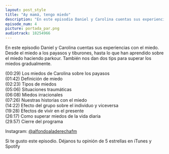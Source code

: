 ```yaml
---
layout: post_style
title: "Ay mamá, tengo miedo"
description: "En este episodio Daniel y Carolina cuentas sus experiencias con el miedo. Desde el miedo a los payasos y tiburones, hasta lo que han aprendido sobre el miedo haciendo parkour."
episode_num: 4
picture: portada_par.png
audiotrack: 18254966
---
```



En este episodio Daniel y Carolina cuentas sus experiencias con el miedo. Desde el miedo a los payasos y tiburones, hasta lo que han aprendido sobre el miedo haciendo parkour.
También nos dan dos tips para superar los miedos gradualmente.

(00:29) Los miedos de Carolina sobre los payasos  
(01:42) Definición de miedo  
(02:23) Tipos de miedos  
(05:06) Situaciones traumáticas  
(06:08) Miedos irracionales  
(07:26) Nuestras historias con el miedo  
(14:22) Efecto del grupo sobre el individuo y viceversa  
(19:28) Efectos de vivir en el presente  
(26:17) Como superar miedos de la vida diaria  
(29.57) Cierre del programa  

Instagram: [@alfondoaladerechafm](https://www.instagram.com/alfondoaladerechafm/)

Si te gusto este episodio. Déjanos tu opinión de 5 estrellas en iTunes y Spotify

